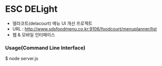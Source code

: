 <h1>ESC DELight</h1>

  - 델라코트(delacourt) 메뉴 UI 개선 프로젝트
  - URL : http://www.sdsfoodmenu.co.kr:9106/foodcourt/menuplanner/list
  - 웹 & 모바일 인터페이스


<h3>Usage(Command Line Interface)</h3>
$ node server.js
